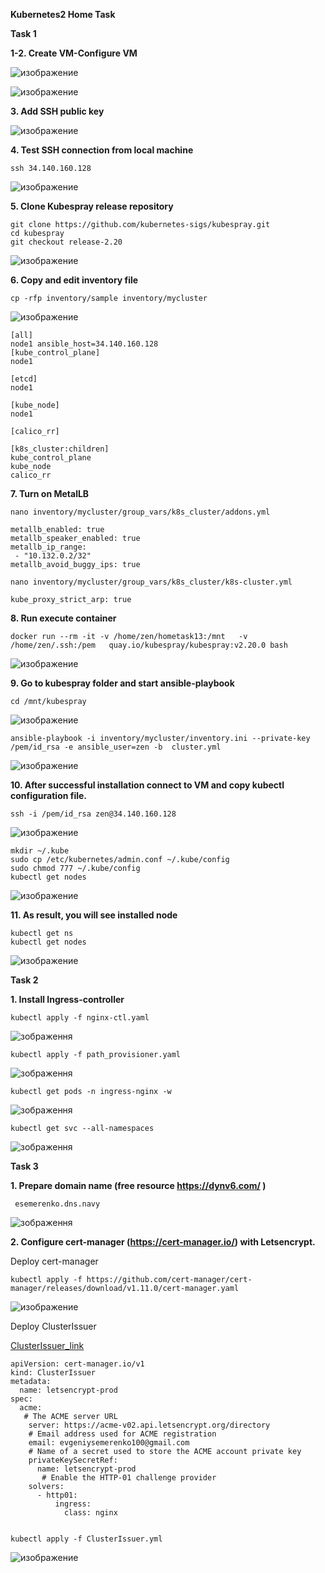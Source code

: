 **Kubernetes2 Home Task**

**Task 1**

**1-2. Create VM-Configure VM**

![изображение](https://user-images.githubusercontent.com/97990456/216844811-813e2bde-f654-49f2-9355-0a0ec1971c22.png)

![изображение](https://user-images.githubusercontent.com/97990456/216844976-9107fdd9-0a13-4ae3-996e-61e2a8a655c8.png)

**3. Add SSH public key**

![изображение](https://user-images.githubusercontent.com/97990456/216845182-454d4848-6d41-474a-bc23-a70a81d37226.png)

**4. Test SSH connection from local machine**

 ```
 ssh 34.140.160.128
 ```

![изображение](https://user-images.githubusercontent.com/97990456/216845428-d816dd53-0f5a-4b3e-88ff-fbf7362f6063.png)

**5. Clone Kubespray release  repository**

 ```
 git clone https://github.com/kubernetes-sigs/kubespray.git
 cd kubespray
 git checkout release-2.20
 ```

![изображение](https://user-images.githubusercontent.com/97990456/216848705-73543da2-c2f3-4759-b81d-5ba5ae60ab9f.png)

**6. Copy and edit inventory file**

```
cp -rfp inventory/sample inventory/mycluster
```

![изображение](https://user-images.githubusercontent.com/97990456/216849266-e698e74e-5bd9-4c89-ae91-42e35b95d6e6.png)

```
[all]
node1 ansible_host=34.140.160.128
[kube_control_plane]
node1

[etcd]
node1

[kube_node]
node1

[calico_rr]

[k8s_cluster:children]
kube_control_plane
kube_node
calico_rr
```

**7. Turn on MetalLB**

 ```
 nano inventory/mycluster/group_vars/k8s_cluster/addons.yml
 ```

 ```
 metallb_enabled: true
 metallb_speaker_enabled: true
 metallb_ip_range:
  - "10.132.0.2/32"
 metallb_avoid_buggy_ips: true
 ```

 ```
 nano inventory/mycluster/group_vars/k8s_cluster/k8s-cluster.yml
 ```
 
 ```
 kube_proxy_strict_arp: true
 ```
 
**8. Run execute container**

 ```
 docker run --rm -it -v /home/zen/hometask13:/mnt   -v /home/zen/.ssh:/pem   quay.io/kubespray/kubespray:v2.20.0 bash
 ```
 
 ![изображение](https://user-images.githubusercontent.com/97990456/216852985-1911d512-b709-4750-a9c1-7cf78d95ea2d.png)
 
 **9. Go to kubespray folder and start ansible-playbook**
 
 ```
 cd /mnt/kubespray
 ```

![изображение](https://user-images.githubusercontent.com/97990456/216853115-afdf1138-52e8-4656-8e94-15dadea08088.png)

 ```
 ansible-playbook -i inventory/mycluster/inventory.ini --private-key /pem/id_rsa -e ansible_user=zen -b  cluster.yml
 ```

![изображение](https://user-images.githubusercontent.com/97990456/216856731-3c992b4e-ab6c-48b1-8024-38be15b143e2.png)


**10. After successful installation connect to VM and copy kubectl configuration file.**

 ```
 ssh -i /pem/id_rsa zen@34.140.160.128
 ```

![изображение](https://user-images.githubusercontent.com/97990456/216857259-87d84acb-15bd-4743-8c88-a5292d7e2fc4.png)

 ```
 mkdir ~/.kube
 sudo cp /etc/kubernetes/admin.conf ~/.kube/config
 sudo chmod 777 ~/.kube/config
 kubectl get nodes
 ```
![изображение](https://user-images.githubusercontent.com/97990456/216857469-9a4bc82c-3fe0-4009-b8fb-2d1a8ecb7142.png)


**11. As result, you will see installed node**

 ```
 kubectl get ns
 kubectl get nodes
 ```
![изображение](https://user-images.githubusercontent.com/97990456/216857769-531e3672-4e12-4105-ad85-0073c3674016.png)

**Task 2**

**1. Install Ingress-controller**

 ```
 kubectl apply -f nginx-ctl.yaml
 ```

![зображення](https://user-images.githubusercontent.com/97990456/216997140-2c964535-fa29-4ed5-aabe-2a2444d8d33d.png)

 ```
 kubectl apply -f path_provisioner.yaml
 ```

![зображення](https://user-images.githubusercontent.com/97990456/216998669-407e7890-4441-4442-90bf-953961ac085d.png)


 ```
 kubectl get pods -n ingress-nginx -w
 ```

![зображення](https://user-images.githubusercontent.com/97990456/216999046-ce066dfc-5d30-41af-9267-cbda422a72d1.png)


 ```
 kubectl get svc --all-namespaces
 ```
 

![зображення](https://user-images.githubusercontent.com/97990456/217249038-b0561ef5-82d8-4f0f-afd9-458a071e8ac4.png)

**Task 3**

**1. Prepare domain name (free resource https://dynv6.com/ )**

```
 esemerenko.dns.navy 
```

![зображення](https://user-images.githubusercontent.com/97990456/217249646-59c3bec8-fc28-4572-8189-624b24530600.png)


**2.	Configure cert-manager (https://cert-manager.io/) with Letsencrypt.**


Deploy cert-manager

```
kubectl apply -f https://github.com/cert-manager/cert-manager/releases/download/v1.11.0/cert-manager.yaml
```

![изображение](https://user-images.githubusercontent.com/97990456/217093145-0ab923ce-2b7e-44da-8f2f-a317490c749d.png)



Deploy   ClusterIssuer

[ClusterIssuer_link](files/ClusterIssuer.yml)

```
apiVersion: cert-manager.io/v1
kind: ClusterIssuer
metadata:
  name: letsencrypt-prod
spec:
  acme:
   # The ACME server URL
    server: https://acme-v02.api.letsencrypt.org/directory
    # Email address used for ACME registration
    email: evgeniysemerenko100@gmail.com
    # Name of a secret used to store the ACME account private key
    privateKeySecretRef:
      name: letsencrypt-prod
       # Enable the HTTP-01 challenge provider
    solvers:
      - http01:
          ingress:
            class: nginx
```

```

kubectl apply -f ClusterIssuer.yml
```

![изображение](https://user-images.githubusercontent.com/97990456/217102288-e2356a9a-1a70-4d5b-98ae-f1530065b1fa.png)
